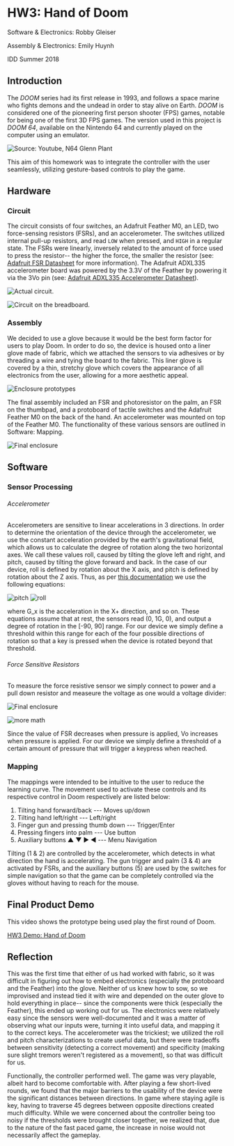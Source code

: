 # HW3: Hand of Doom
Software & Electronics: Robby Gleiser

Assembly & Electronics: Emily Huynh

IDD Summer 2018

## Introduction
The *DOOM* series had its first release in 1993, and follows a space marine who fights demons and the undead in order to stay alive on Earth.  *DOOM* is considered one of the pioneering first person shooter (FPS) games, notable for being one of the first 3D FPS games. The version used in this project is *DOOM 64*, available on the Nintendo 64 and currently played on the computer using an emulator.

![Source: Youtube, N64 Glenn Plant](https://i.ytimg.com/vi/VRQCU9RkC4I/maxresdefault.jpg)

This aim of this homework was to integrate the controller with the user seamlessly, utilizing gesture-based controls to play the game.

## Hardware
### Circuit
The circuit consists of four switches, an Adafruit Feather M0, an LED, two force-sensing resistors (FSRs), and an accelerometer. The switches utilized internal pull-up resistors, and read ```LOW``` when pressed, and ```HIGH``` in a regular state. The FSRs were linearly, inversely related to the amount of force used to press the resistor-- the higher the force, the smaller the resistor (see: [Adafruit FSR Datasheet](https://cdn-learn.adafruit.com/assets/assets/000/010/126/original/fsrguide.pdf) for more information).  The Adafruit ADXL335 accelerometer board was powered by the 3.3V of the Feather by powering it via the 3Vo pin (see: [Adafruit ADXL335 Accelerometer Datasheet](http://www.analog.com/media/en/technical-documentation/data-sheets/ADXL335.pdf)).

![Actual circuit.](photos/bb.jpg)

![Circuit on the breadboard.](photos/bbr.jpg)

### Assembly
We decided to use a glove because it would be the best form factor for users to play Doom.  In order to do so, the device is housed onto a liner glove made of fabric, which we attached the sensors to via adhesives or by threading a wire and tying the board to the fabric. This liner glove is covered by a thin, stretchy glove which covers the appearance of all electronics from the user, allowing for a more aesthetic appeal.

![Enclosure prototypes](photos/glove1.jpg)

The final assembly included an FSR and photoresistor on the palm, an FSR on the thumbpad, and a protoboard of tactile switches and the Adafruit Feather M0 on the back of the hand. An accelerometer was mounted on top of the Feather M0. The functionality of these various sensors are outlined in Software: Mapping.

![Final enclosure](photos/IMG_0216.JPG)

## Software
### Sensor Processing

###### Accelerometer
Accelerometers are sensitive to linear accelerations in 3 directions. In order to determine the orientation of the device through the accelerometer, we use the constant acceleration provided by the earth's gravitational field, which allows us to calculate the degree of rotation along the two horizontal axes. We call these values roll, caused by tilting the glove left and right, and pitch, caused by tilting the glove forward and back. In the case of our device, roll is defined by rotation about the X axis, and pitch is defined by rotation about the Z axis. Thus, as per [this documentation](http://cache.freescale.com/files/sensors/doc/app_note/AN3461.pdf) we use the following equations:

![pitch](photos/pitch.png)
![roll](photos/roll.png)

where G_x is the acceleration in the X+ direction, and so on. These equations assume that at rest, the sensors read (0, 1G, 0), and output a degree of rotation in the [-90, 90] range. For our device we simply define a threshold within this range for each of the four possible directions of rotation so that a key is pressed when the device is rotated beyond that threshold.

###### Force Sensitive Resistors

To measure the force resistive sensor we simply connect to power and a pull down resistor and measeure the voltage as one would a voltage divider:

![Final enclosure](photos/fsr.gif)

![more math](photos/vd.png)

Since the value of FSR decreases when pressure is applied, Vo increases when pressure is applied. For our device we simply define a threshold of a certain amount of pressure that will trigger a keypress when reached.

### Mapping
The mappings were intended to be intuitive to the user to reduce the learning curve. The movement used to activate these controls and its respective control in Doom respectively are listed below:

   1. Tilting hand forward/back --- Moves up/down
   2. Tilting hand left/right --- Left/right
   3. Finger gun and pressing thumb down --- Trigger/Enter
   4. Pressing fingers into palm --- Use button
   5. Auxiliary buttons ▲ ▼ ▶ ◀ --- Menu Navigation

Tilting (1 & 2) are controlled by the accelerometer, which detects in what direction the hand is accelerating. The gun trigger and palm (3 & 4) are activated by FSRs, and the auxiliary buttons (5) are used by the switches for simple navigation so that the game can be completely controlled via the gloves without having to reach for the mouse.

## Final Product Demo
This video shows the prototype being used play the first round of Doom.

[HW3 Demo: Hand of Doom](https://youtu.be/ycHC5Ju518U)

## Reflection
This was the first time that either of us had worked with fabric, so it was difficult in figuring out how to embed electronics (especially the protoboard and the Feather) into the glove. Neither of us knew how to sow, so we improvised and instead tied it with wire and depended on the outer glove to hold everything in place-- since the components were thick (especially the Feather), this ended up working out for us. The electronics were relatively easy since the sensors were well-documented and it was a matter of observing what our inputs were, turning it into useful data, and mapping it to the correct keys. The accelerometer was the trickiest; we utilized the roll and pitch characterizations to create useful data, but there were tradeoffs between sensitivity (detecting a correct movement) and specificity (making sure slight tremors weren't registered as a movement), so that was difficult for us.

Functionally, the controller performed well. The game was very playable, albeit hard to become comfortable with. After playing a few short-lived rounds, we found that the major barriers to the usability of the device were the significant distances between directions. In game where staying agile is key, having to traverse 45 degrees between opposite directions created much difficulty. While we were concerned about the controller being too noisy if the thresholds were brought closer together, we realized that, due to the nature of the fast paced game, the increase in noise would not necessarily affect the gameplay. 
